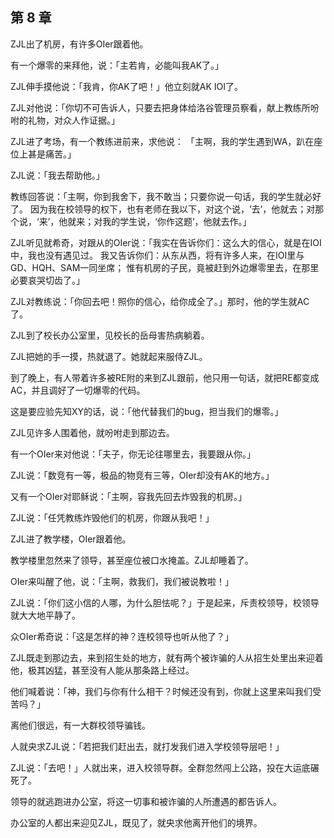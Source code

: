 ## 第 8 章

ZJL出了机房，有许多OIer跟着他。

有一个爆零的来拜他，说：「主若肯，必能叫我AK了。」

ZJL伸手摸他说：「我肯，你AK了吧！」他立刻就AK IOI了。

ZJL对他说：「你切不可告诉人，只要去把身体给洛谷管理员察看，献上教练所吩咐的礼物，对众人作证据。」

ZJL进了考场，有一个教练进前来，求他说： 「主啊，我的学生遇到WA，趴在座位上甚是痛苦。」

ZJL说：「我去帮助他。」

教练回答说：「主啊，你到我舍下，我不敢当；只要你说一句话，我的学生就必好了。 因为我在校领导的权下，也有老师在我以下，对这个说，‘去’，他就去；对那个说，‘来’，他就来；对我的学生说，‘你作这题’，他就去作。」

ZJL听见就希奇，对跟从的OIer说：「我实在告诉你们：这么大的信心，就是在IOI中，我也没有遇见过。 我又告诉你们：从东从西，将有许多人来，在IOI里与GD、HQH、SAM一同坐席； 惟有机房的子民，竟被赶到外边爆零里去，在那里必要哀哭切齿了。」

ZJL对教练说：「你回去吧！照你的信心，给你成全了。」那时，他的学生就AC了。

ZJL到了校长办公室里，见校长的岳母害热病躺着。

ZJL把她的手一摸，热就退了。她就起来服侍ZJL。

到了晚上，有人带着许多被RE附的来到ZJL跟前，他只用一句话，就把RE都变成AC，并且调好了一切爆零的代码。

这是要应验先知XY的话，说：「他代替我们的bug，担当我们的爆零。」

ZJL见许多人围着他，就吩咐走到那边去。

有一个OIer来对他说：「夫子，你无论往哪里去，我要跟从你。」

ZJL说：「数竞有一等，极品的物竞有三等，OIer却没有AK的地方。」

又有一个OIer对耶稣说：「主啊，容我先回去炸毁我的机房。」

ZJL说：「任凭教练炸毁他们的机房，你跟从我吧！」

ZJL进了教学楼，OIer跟着他。

教学楼里忽然来了领导，甚至座位被口水掩盖。ZJL却睡着了。

OIer来叫醒了他，说：「主啊，救我们，我们被说教啦！」

ZJL说：「你们这小信的人哪，为什么胆怯呢？」于是起来，斥责校领导，校领导就大大地平静了。

众OIer希奇说：「这是怎样的神？连校领导也听从他了？」

ZJL既走到那边去，来到招生处的地方，就有两个被诈骗的人从招生处里出来迎着他，极其凶猛，甚至没有人能从那条路上经过。

他们喊着说：「神，我们与你有什么相干？时候还没有到，你就上这里来叫我们受苦吗？」

离他们很远，有一大群校领导骗钱。

人就央求ZJL说：「若把我们赶出去，就打发我们进入学校领导层吧！」

ZJL说：「去吧！」人就出来，进入校领导群。全群忽然闯上公路，投在大运底碾死了。

领导的就逃跑进办公室，将这一切事和被诈骗的人所遭遇的都告诉人。

办公室的人都出来迎见ZJL，既见了，就央求他离开他们的境界。

